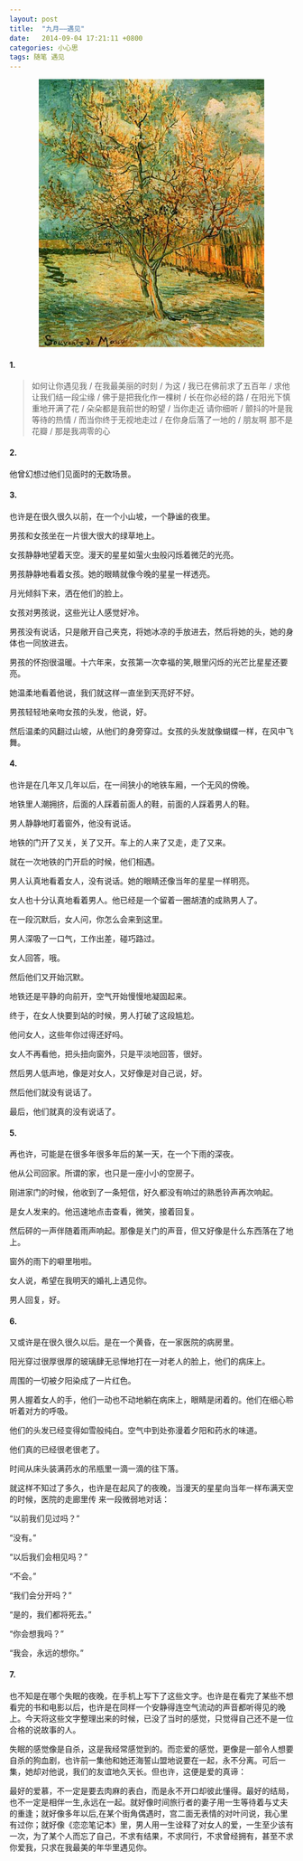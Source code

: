 ```yaml
---
layout: post
title:  "九月——遇见"
date:   2014-09-04 17:21:11 +0800
categories: 小心思
tags: 随笔 遇见
---
```


<center>
<p><img src="/images/盛开的桃树.jpg" title="盛开的桃花"/></p>
</center>

#### 1.

> 如何让你遇见我 / 在我最美丽的时刻 / 为这 / 我已在佛前求了五百年 / 求他让我们结一段尘缘 / 佛于是把我化作一棵树 / 长在你必经的路 / 在阳光下慎重地开满了花 / 朵朵都是我前世的盼望 / 当你走近 请你细听 / 颤抖的叶是我等待的热情 / 而当你终于无视地走过 / 在你身后落了一地的 / 朋友啊 那不是花瓣 / 那是我凋零的心

#### 2.

他曾幻想过他们见面时的无数场景。

#### 3.

也许是在很久很久以前，在一个小山坡，一个静谧的夜里。

男孩和女孩坐在一片很大很大的绿草地上。

女孩静静地望着天空。漫天的星星如萤火虫般闪烁着微茫的光亮。

男孩静静地看着女孩。她的眼睛就像今晚的星星一样透亮。

月光倾斜下来，洒在他们的脸上。

女孩对男孩说，这些光让人感觉好冷。

男孩没有说话，只是敞开自己夹克，将她冰凉的手放进去，然后将她的头，她的身体也一同放进去。

男孩的怀抱很温暖。十六年来，女孩第一次幸福的笑,眼里闪烁的光芒比星星还要亮。

她温柔地看着他说，我们就这样一直坐到天亮好不好。

男孩轻轻地亲吻女孩的头发，他说，好。

然后温柔的风翻过山坡，从他们的身旁穿过。女孩的头发就像蝴蝶一样，在风中飞舞。

#### 4.

也许是在几年又几年以后，在一间狭小的地铁车厢，一个无风的傍晚。

地铁里人潮拥挤，后面的人踩着前面人的鞋，前面的人踩着男人的鞋。

男人静静地盯着窗外，他没有说话。

地铁的门开了又关，关了又开。车上的人来了又走，走了又来。

就在一次地铁的门开启的时候，他们相遇。

男人认真地看着女人，没有说话。她的眼睛还像当年的星星一样明亮。

女人也十分认真地看着男人。他已经是一个留着一圈胡渣的成熟男人了。

在一段沉默后，女人问，你怎么会来到这里。

男人深吸了一口气，工作出差，碰巧路过。

女人回答，哦。

然后他们又开始沉默。

地铁还是平静的向前开，空气开始慢慢地凝固起来。

终于，在女人快要到站的时候，男人打破了这段尴尬。

他问女人，这些年你过得还好吗。

女人不再看他，把头扭向窗外，只是平淡地回答，很好。

然后男人低声地，像是对女人，又好像是对自己说，好。

然后他们就没有说话了。

最后，他们就真的没有说话了。

#### 5.

再也许，可能是在很多年很多年后的某一天，在一个下雨的深夜。

他从公司回家。所谓的家，也只是一座小小的空房子。

刚进家门的时候，他收到了一条短信，好久都没有响过的熟悉铃声再次响起。

是女人发来的。他迅速地点击查看，微笑，接着回复。

然后砰的一声伴随着雨声响起。那像是关门的声音，但又好像是什么东西落在了地上。

窗外的雨下的噼里啪啦。

女人说，希望在我明天的婚礼上遇见你。

男人回复，好。

#### 6.

又或许是在很久很久以后。是在一个黄昏，在一家医院的病房里。

阳光穿过很厚很厚的玻璃肆无忌惮地打在一对老人的脸上，他们的病床上。

周围的一切被夕阳染成了一片红色。

男人握着女人的手，他们一动也不动地躺在病床上，眼睛是闭着的。他们在细心聆听着对方的呼吸。

他们的头发已经变得如雪般纯白。空气中到处弥漫着夕阳和药水的味道。

他们真的已经很老很老了。

时间从床头装满药水的吊瓶里一滴一滴的往下落。

就这样不知过了多久，也许是在起风了的夜晚，当漫天的星星向当年一样布满天空的时候，医院的走廊里传
来一段微弱地对话：

“以前我们见过吗？”

“没有。”

“以后我们会相见吗？”

“不会。”

“我们会分开吗？”

“是的，我们都将死去。”

“你会想我吗？”

“我会，永远的想你。”

#### 7.

也不知是在哪个失眠的夜晚，在手机上写下了这些文字。也许是在看完了某些不想看完的书和电影以后，也许是在同样一个安静得连空气流动的声音都听得见的晚上。今天将这些文字整理出来的时候，已没了当时的感觉，只觉得自己还不是一位合格的说故事的人。

失眠的感觉像是自杀，这是我经常感觉到的。而恋爱的感觉，更像是一部令人想要自杀的狗血剧，也许前一集他和她还海誓山盟地说要在一起，永不分离。可后一集，她却对他说，我们的友谊地久天长。但也许，这便是爱的真谛：

最好的爱慕，不一定是要去肉麻的表白，而是永不开口却彼此懂得。最好的结局，也不一定是相伴一生,永远在一起。就好像时间旅行者的妻子用一生等待着与丈夫的重逢；就好像多年以后,在某个街角偶遇时，宫二面无表情的对叶问说，我心里有过你；就好像《恋恋笔记本》里，男人用一生诠释了对女人的爱，一生至少该有一次，为了某个人而忘了自己，不求有结果，不求同行，不求曾经拥有，甚至不求你爱我，只求在我最美的年华里遇见你。
